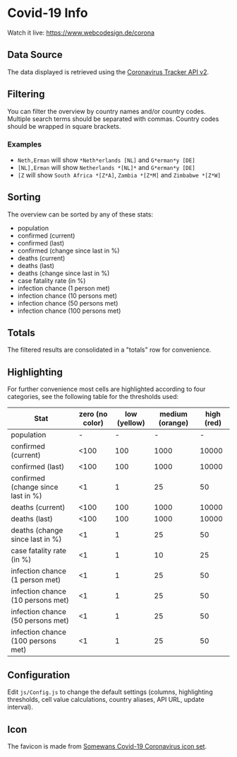 # Covid-19 Info

Watch it live: https://www.webcodesign.de/corona

## Data Source
The data displayed is retrieved using the [Coronavirus Tracker API v2](https://github.com/ExpDev07/coronavirus-tracker-api).

## Filtering
You can filter the overview by country names and/or country codes. 
Multiple search terms should be separated with commas. 
Country codes should be wrapped in square brackets. 

### Examples
- `Neth,Erman` will show `*Neth*erlands [NL]` and `G*erman*y [DE]`
- `[NL],Erman` will show `Netherlands *[NL]*` and `G*erman*y [DE]`
- `[Z` will show `South Africa *[Z*A]`, `Zambia *[Z*M]` and `Zimbabwe *[Z*W]` 

## Sorting
The overview can be sorted by any of these stats:
- population
- confirmed (current)
- confirmed (last)
- confirmed (change since last in %)
- deaths (current)
- deaths (last)
- deaths (change since last in %)
- case fatality rate (in %)
- infection chance (1 person met)
- infection chance (10 persons met)
- infection chance (50 persons met)
- infection chance (100 persons met)

## Totals
The filtered results are consolidated in a "totals" row for convenience. 

## Highlighting
For further convenience most cells are highlighted according to four categories, see the following table for the thresholds used:

| Stat | zero (no color) | low (yellow) | medium (orange) | high (red) 
| --- | --- | --- | --- | ---
| population | - | - | - | -
| confirmed (current) | <100 | 100 | 1000 | 10000
| confirmed (last) | <100 | 100 | 1000 | 10000
| confirmed (change since last in %) | <1 | 1 | 25 | 50
| deaths (current) | <100 | 100 | 1000 | 10000
| deaths (last) | <100 | 100 | 1000 | 10000
| deaths (change since last in %) | <1 | 1 | 25 | 50
| case fatality rate (in %) | <1 | 1 | 10 | 25
| infection chance (1 person met) | <1 | 1 | 25 | 50
| infection chance (10 persons met) | <1 | 1 | 25 | 50
| infection chance (50 persons met) | <1 | 1 | 25 | 50
| infection chance (100 persons met) | <1 | 1 | 25 | 50

## Configuration
Edit `js/Config.js` to change the default settings (columns, highlighting thresholds, cell value calculations, country aliases, API URL, update interval).

## Icon
The favicon is made from [Somewans Covid-19 Coronavirus icon set](https://www.iconfinder.com/iconsets/covid-19-coronavirus).
